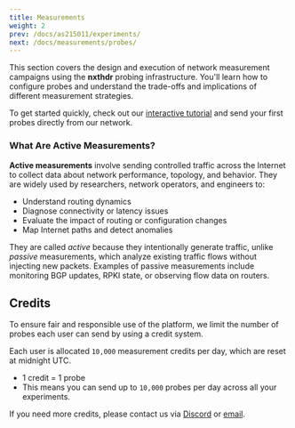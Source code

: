 ```yaml
---
title: Measurements
weight: 2
prev: /docs/as215011/experiments/
next: /docs/measurements/probes/
---
```


This section covers the design and execution of network measurement campaigns using the **nxthdr** probing infrastructure. You'll learn how to configure probes and understand the trade-offs and implications of different measurement strategies.

To get started quickly, check out our [interactive tutorial](https://nxthdr.dev/docs/measurements) and send your first probes directly from our network.

### What Are Active Measurements?

**Active measurements** involve sending controlled traffic across the Internet to collect data about network performance, topology, and behavior. They are widely used by researchers, network operators, and engineers to:

* Understand routing dynamics
* Diagnose connectivity or latency issues
* Evaluate the impact of routing or configuration changes
* Map Internet paths and detect anomalies

They are called *active* because they intentionally generate traffic, unlike *passive* measurements, which analyze existing traffic flows without injecting new packets. Examples of passive measurements include monitoring BGP updates, RPKI state, or observing flow data on routers.

## Credits

To ensure fair and responsible use of the platform, we limit the number of probes each user can send by using a credit system.

Each user is allocated `10,000` measurement credits per day, which are reset at midnight UTC.

* 1 credit = 1 probe
* This means you can send up to `10,000` probes per day across all your experiments.

If you need more credits, please contact us via [Discord](https://discord.gg/KRsVs7jafg) or [email](mailto:admin@nxthdr.dev).
